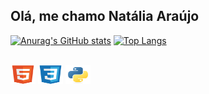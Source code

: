 <h2> Olá, me chamo Natália Araújo </h2>

[![Anurag's GitHub stats](https://github-readme-stats.vercel.app/api?username=nataliarauj&theme=omni)](https://github.com/nataliarauj/github-readme-stats)
[![Top Langs](https://github-readme-stats.vercel.app/api/top-langs/?username=nataliarauj&theme=omni)](https://github.com/nataliarauj/github-readme-stats)

<div style="display: inline_block"><br>

  <img align="center" alt="HTML" height="30" width="40" src="https://raw.githubusercontent.com/devicons/devicon/master/icons/html5/html5-original.svg">
  <img align="center" alt="CSS" height="30" width="40" src="https://raw.githubusercontent.com/devicons/devicon/master/icons/css3/css3-original.svg">
  <img align="center" alt="Python" height="30" width="40" src="https://raw.githubusercontent.com/devicons/devicon/master/icons/python/python-original.svg">
</div>
